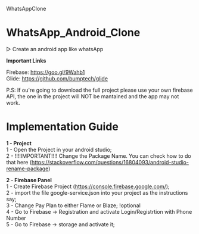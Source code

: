 WhatsAppClone 
# WhatsApp_Android_Clone 
 
▷ Create an android app like whatsApp 
 
**Important Links** 
 
Firebase: https://goo.gl/9Wahb1<br /> 
Glide: https://github.com/bumptech/glide<br /> 
 
P.S: If ou're going to download the full project please use your own firebase API, the one in the project will NOT be mantained and the app may not work. 
 
 
# Implementation Guide<br /> 
**1 - Project**<br /> 
1 - Open the Project in your android studio;<br /> 
2 - !!!!IMPORTANT!!!! Change the Package Name. You can check how to do that here (https://stackoverflow.com/questions/16804093/android-studio-rename-package)<br /> 
 
 
**2 - Firebase Panel**<br /> 
1 - Create Firebase Project (https://console.firebase.google.com/);<br /> 
2 - import the file google-service.json into your project as the instructions say;<br /> 
3 - Change Pay Plan to either Flame or Blaze; !optional<br /> 
4 - Go to Firebase -> Registration and activate Login/Registrtion with Phone Number<br /> 
5 - Go to Firebase -> storage and activate it;<br /> 
